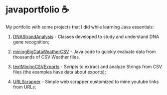 # javaportfolio :coffee:

My portfolio with some projects that I did while learning Java essentials:

1. [DNAStrandAnalysis](https://github.com/marcelotournier/javaportfolio/tree/master/DNAStrandAnalysis) - Classes developed to study and understand DNA gene recognition;

2. [miningBigDataWeatherCSV](https://github.com/marcelotournier/javaportfolio/tree/master/miningBigDataWeatherCSV) - Java code to quickly evaluate data from thousands of CSV Weather files. 

3. [textMiningCSVExports](https://github.com/marcelotournier/javaportfolio/tree/master/textMiningCSVExports) - Scripts to extract and analyze Strings from CSV files (the examples have data about exports);

4. [URLScrapper](https://github.com/marcelotournier/javaportfolio/tree/master/URLScrapper) - Simple web scrapper customized to mine youtube links from URLs;
